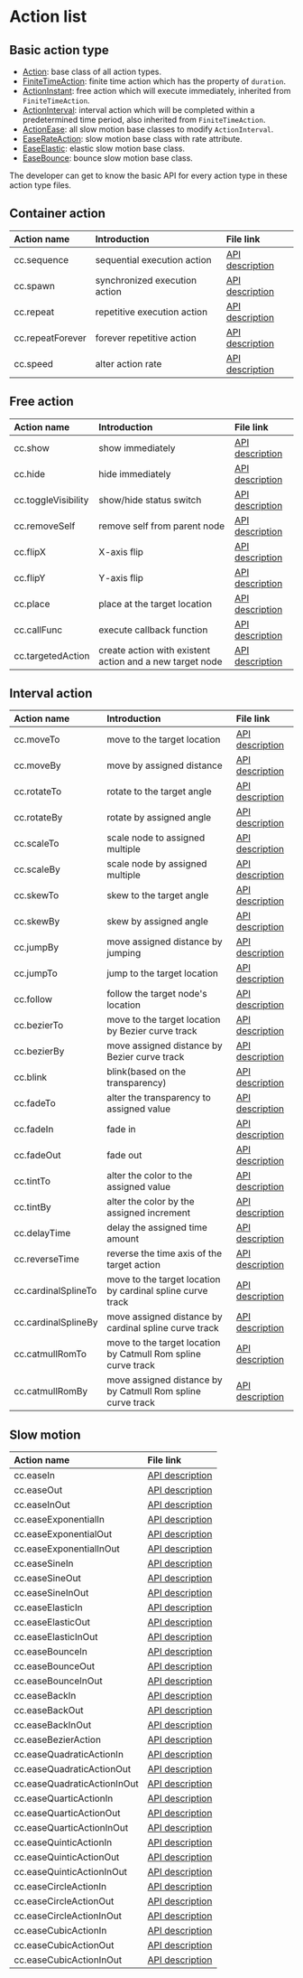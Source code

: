 # Action list

## Basic action type

- [Action](../../../api/en/classes/Action.html): base class of all action types.
- [FiniteTimeAction](../../../api/en/classes/FiniteTimeAction.html): finite time action which has the property of `duration`.
- [ActionInstant](../../../api/en/classes/ActionInstant.html): free action which will execute immediately, inherited from `FiniteTimeAction`.
- [ActionInterval](../../../api/en/classes/ActionInterval.html): interval action which will be completed within a predetermined time period, also inherited from `FiniteTimeAction`.
- [ActionEase](../../../api/en/classes/ActionEase.html): all slow motion base classes to modify `ActionInterval`.
- [EaseRateAction](../../../api/en/classes/EaseRateAction.html): slow motion base class with rate attribute.
- [EaseElastic](../../../api/en/classes/EaseElastic.html): elastic slow motion base class.
- [EaseBounce](../../../api/en/classes/EaseBounce.html): bounce slow motion base class.

The developer can get to know the basic API for every action type in these action type files.

## Container action

| Action name      | Introduction | File link |
| :-------------- | :---------- | :------- |
| cc.sequence      | sequential execution action    | [API description](../../../api/en/modules/cc.html#sequence)      |
| cc.spawn         | synchronized execution action  | [API description](../../../api/en/modules/cc.html#spawn)         |
| cc.repeat        | repetitive execution action    | [API description](../../../api/en/modules/cc.html#repeat)        |
| cc.repeatForever | forever repetitive action      | [API description](../../../api/en/modules/cc.html#repeatForever) |
| cc.speed         | alter action rate              | [API description](../../../api/en/modules/cc.html#speed)         |

## Free action

| Action name | Introduction | File link |
| :---------- | :----------- | :------- |
| cc.show                | show immediately                                         | [API description](../../../api/en/modules/cc.html#show)              |
| cc.hide                | hide immediately                                         | [API description](../../../api/en/modules/cc.html#hide)              |
| cc.toggleVisibility    | show/hide status switch                                  | [API description](../../../api/en/modules/cc.html#toggleVisibility)  |
| cc.removeSelf          | remove self from parent node                             | [API description](../../../api/en/modules/cc.html#removeSelf)        |
| cc.flipX               | X-axis flip                                              | [API description](../../../api/en/modules/cc.html#flipX)             |
| cc.flipY               | Y-axis flip                                              | [API description](../../../api/en/modules/cc.html#flipY)             |
| cc.place               | place at the target location                             | [API description](../../../api/en/modules/cc.html#place)             |
| cc.callFunc            | execute callback function                                | [API description](../../../api/en/modules/cc.html#callFunc)          |
| cc.targetedAction      | create action with existent action and a new target node | [API description](../../../api/en/modules/cc.html#targetedAction)    |

## Interval action

| Action name | Introduction | File link |
| :---------- | :----------- | :-------- |
| cc.moveTo           | move to the target location                                   | [API description](../../../api/en/modules/cc.html#moveTo)           |
| cc.moveBy           | move by assigned distance                                     | [API description](../../../api/en/modules/cc.html#moveBy)           |
| cc.rotateTo         | rotate to the target angle                                    | [API description](../../../api/en/modules/cc.html#rotateTo)         |
| cc.rotateBy         | rotate by assigned angle                                      | [API description](../../../api/en/modules/cc.html#rotateBy)         |
| cc.scaleTo          | scale node to assigned multiple                               | [API description](../../../api/en/modules/cc.html#scaleTo)          |
| cc.scaleBy          | scale node by assigned multiple                               | [API description](../../../api/en/modules/cc.html#scaleBy)          |
| cc.skewTo           | skew to the target angle                                      | [API description](../../../api/en/modules/cc.html#skewTo)           |
| cc.skewBy           | skew by assigned angle                                        | [API description](../../../api/en/modules/cc.html#skewBy)           |
| cc.jumpBy           | move assigned distance by jumping                             | [API description](../../../api/en/modules/cc.html#jumpBy)           |
| cc.jumpTo           | jump to the target location                                   | [API description](../../../api/en/modules/cc.html#jumpTo)           |
| cc.follow           | follow the target node's location                             | [API description](../../../api/en/modules/cc.html#follow)           |
| cc.bezierTo         | move to the target location by Bezier curve track             | [API description](../../../api/en/modules/cc.html#bezierTo)         |
| cc.bezierBy         | move assigned distance by Bezier curve track                  | [API description](../../../api/en/modules/cc.html#bezierBy)         |
| cc.blink            | blink(based on the transparency)                              | [API description](../../../api/en/modules/cc.html#blink)            |
| cc.fadeTo           | alter the transparency to assigned value                      | [API description](../../../api/en/modules/cc.html#fadeTo)           |
| cc.fadeIn           | fade in                                                       | [API description](../../../api/en/modules/cc.html#fadeIn)           |
| cc.fadeOut          | fade out                                                      | [API description](../../../api/en/modules/cc.html#fadeOut)          |
| cc.tintTo           | alter the color to the assigned value                         | [API description](../../../api/en/modules/cc.html#tintTo)           |
| cc.tintBy           | alter the color by the assigned increment                     | [API description](../../../api/en/modules/cc.html#tintBy)           |
| cc.delayTime        | delay the assigned time amount                                | [API description](../../../api/en/modules/cc.html#delayTime)        |
| cc.reverseTime      | reverse the time axis of the target action                    | [API description](../../../api/en/modules/cc.html#reverseTime)      |
| cc.cardinalSplineTo | move to the target location by cardinal spline curve track    | [API description](../../../api/en/modules/cc.html#cardinalSplineTo) |
| cc.cardinalSplineBy | move assigned distance by cardinal spline curve track         | [API description](../../../api/en/modules/cc.html#cardinalSplineBy) |
| cc.catmullRomTo     | move to the target location by Catmull Rom spline curve track | [API description](../../../api/en/modules/cc.html#catmullRomTo)     |
| cc.catmullRomBy     | move assigned distance by by Catmull Rom spline curve track   | [API description](../../../api/en/modules/cc.html#catmullRomBy)     |

## Slow motion

| Action name | File link |
| :---------- | :------- |
| cc.easeIn                   | [API description](../../../api/en/modules/cc.html#easeIn)                   |
| cc.easeOut                  | [API description](../../../api/en/modules/cc.html#easeOut)                  |
| cc.easeInOut                | [API description](../../../api/en/modules/cc.html#easeInOut)                |
| cc.easeExponentialIn        | [API description](../../../api/en/modules/cc.html#easeExponentialIn)        |
| cc.easeExponentialOut       | [API description](../../../api/en/modules/cc.html#easeExponentialOut)       |
| cc.easeExponentialInOut     | [API description](../../../api/en/modules/cc.html#easeExponentialInOut)     |
| cc.easeSineIn               | [API description](../../../api/en/modules/cc.html#easeSineIn)               |
| cc.easeSineOut              | [API description](../../../api/en/modules/cc.html#easeSineOut)              |
| cc.easeSineInOut            | [API description](../../../api/en/modules/cc.html#easeSineInOut)            |
| cc.easeElasticIn            | [API description](../../../api/en/modules/cc.html#easeElasticIn)            |
| cc.easeElasticOut           | [API description](../../../api/en/modules/cc.html#easeElasticOut)           |
| cc.easeElasticInOut         | [API description](../../../api/en/modules/cc.html#easeElasticInOut)         |
| cc.easeBounceIn             | [API description](../../../api/en/modules/cc.html#easeBounceIn)             |
| cc.easeBounceOut            | [API description](../../../api/en/modules/cc.html#easeBounceOut)            |
| cc.easeBounceInOut          | [API description](../../../api/en/modules/cc.html#easeBounceInOut)          |
| cc.easeBackIn               | [API description](../../../api/en/modules/cc.html#easeBackIn)               |
| cc.easeBackOut              | [API description](../../../api/en/modules/cc.html#easeBackOut)              |
| cc.easeBackInOut            | [API description](../../../api/en/modules/cc.html#easeBackInOut)            |
| cc.easeBezierAction         | [API description](../../../api/en/modules/cc.html#easeBezierAction)         |
| cc.easeQuadraticActionIn    | [API description](../../../api/en/modules/cc.html#easeQuadraticActionIn)    |
| cc.easeQuadraticActionOut   | [API description](../../../api/en/modules/cc.html#easeQuadraticActionOut)   |
| cc.easeQuadraticActionInOut | [API description](../../../api/en/modules/cc.html#easeQuadraticActionInOut) |
| cc.easeQuarticActionIn      | [API description](../../../api/en/modules/cc.html#easeQuarticActionIn)      |
| cc.easeQuarticActionOut     | [API description](../../../api/en/modules/cc.html#easeQuarticActionOut)     |
| cc.easeQuarticActionInOut   | [API description](../../../api/en/modules/cc.html#easeQuarticActionInOut)   |
| cc.easeQuinticActionIn      | [API description](../../../api/en/modules/cc.html#easeQuinticActionIn)      |
| cc.easeQuinticActionOut     | [API description](../../../api/en/modules/cc.html#easeQuinticActionOut)     |
| cc.easeQuinticActionInOut   | [API description](../../../api/en/modules/cc.html#easeQuinticActionInOut)   |
| cc.easeCircleActionIn       | [API description](../../../api/en/modules/cc.html#easeCircleActionIn)       |
| cc.easeCircleActionOut      | [API description](../../../api/en/modules/cc.html#easeCircleActionOut)      |
| cc.easeCircleActionInOut    | [API description](../../../api/en/modules/cc.html#easeCircleActionInOut)    |
| cc.easeCubicActionIn        | [API description](../../../api/en/modules/cc.html#easeCubicActionIn)        |
| cc.easeCubicActionOut       | [API description](../../../api/en/modules/cc.html#easeCubicActionOut)       |
| cc.easeCubicActionInOut     | [API description](../../../api/en/modules/cc.html#easeCubicActionInOut)     |
